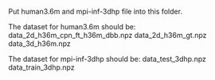 Put human3.6m and mpi-inf-3dhp file into this folder.

The dataset for human3.6m should be:
  data_2d_h36m_cpn_ft_h36m_dbb.npz
  data_2d_h36m_gt.npz
  data_3d_h36m.npz

The dataset for mpi-inf-3dhp should be:
  data_test_3dhp.npz
  data_train_3dhp.npz
